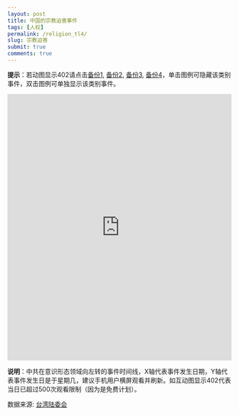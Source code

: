 ```yaml
---
layout: post
title: 中国的宗教迫害事件
tags: [人权]
permalink: /religion_tl4/
slug: 宗教迫害
submit: true
comments: true
---
```


**提示**：若动图显示402请点击[备份1](/religion_tl1), [备份2](/religion_tl2), [备份3](/religion_tl3), [备份4](/religion_tl4)，单击图例可隐藏该类别事件，双击图例可单独显示该类别事件。

<!-- Start of iframe Code -->
<iframe width="100%" height="600" frameborder="0" scrolling="no" src="https://plot.ly/~chinatimeline/16.embed"></iframe>

<!-- End of iframe Code -->
**说明**：中共在意识形态领域向左转的事件时间线，X轴代表事件发生日期，Y轴代表事件发生日是于星期几，建议手机用户横屏观看并刷新。如互动图显示402代表当日已超过500次观看限制（因为是免费计划）。

数据来源: [台湾陆委会](https://www.mac.gov.tw/np.asp?ctNode=7351&mp=1)
